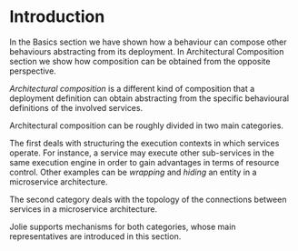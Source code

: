 # Introduction

In the Basics section we have shown how a behaviour can compose other behaviours abstracting from its deployment. In Architectural Composition section we show how composition can be obtained from the opposite perspective.

_Architectural composition_ is a different kind of composition that a deployment definition can obtain abstracting from the specific behavioural definitions of the involved services.

Architectural composition can be roughly divided in two main categories.

The first deals with structuring the execution contexts in which services operate. For instance, a service may execute other sub-services in the same execution engine in order to gain advantages in terms of resource control. Other examples can be _wrapping_ and _hiding_ an entity in a microservice architecture.

The second category deals with the topology of the connections between services in a microservice architecture.

Jolie supports mechanisms for both categories, whose main representatives are introduced in this section.
